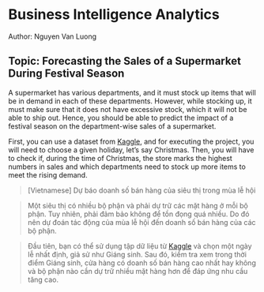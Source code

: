 # Business Intelligence Analytics

Author: Nguyen Van Luong

## Topic: Forecasting the Sales of a Supermarket During Festival Season

A supermarket has various departments, and it must stock up items that will be in demand in each of  these  departments.  However,  while  stocking  up,  it  must  make  sure  that  it  does  not  have  excessive  stock,  which  it  will  not  be  able  to  ship  out.  Hence,  you  should  be  able  to  predict  the  impact of a festival season on the department-wise sales of a supermarket.

First, you can use a dataset from [Kaggle](https://www.kaggle.com/c/walmart-recruiting-store-sales-forecasting/data), and for executing the project, you will need to choose a given holiday, let’s say Christmas. Then, you will have to check if, during the time of Christmas, the store marks the highest numbers in sales and which departments need to stock up more items to meet the rising demand.



> \[Vietnamese\] Dự báo doanh số bán hàng của siêu thị trong mùa lễ hội

> Một siêu thị có nhiều bộ phận và phải dự trữ các mặt hàng ở mỗi bộ phận. Tuy nhiên, phải đảm bảo không để tồn đọng quá nhiều. Do đó nên dự đoán tác động của mùa lễ hội đến doanh số bán hàng của các bộ phận.

> Đầu tiên, bạn có thể sử dụng tập dữ liệu từ [Kaggle](https://www.kaggle.com/c/walmart-recruiting-store-sales-forecasting/data) và chọn một ngày lễ nhất định, giả sử như Giáng sinh. Sau đó, kiểm tra xem trong thời điểm Giáng sinh, cửa hàng có doanh số bán hàng cao nhất hay không và bộ phận nào cần dự trữ nhiều mặt hàng hơn để đáp ứng nhu cầu tăng cao.
